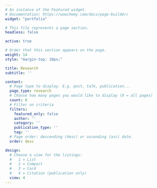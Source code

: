 ```yaml
---
# An instance of the Featured widget.
# Documentation: https://wowchemy.com/docs/page-builder/
widget: "portfolio"

# This file represents a page section.
headless: false

active: true

# Order that this section appears on the page.
weight: 14
style: "margin-top: 10px;"

title: Research
subtitle: ''

content:
  # Page type to display. E.g. post, talk, publication...
  page_type: research
  # Choose how many pages you would like to display (0 = all pages)
  count: 0
  # Filter on criteria
  filters:
    featured_only: false
    author: ''
    category: ''
    publication_type: ''
    tag: ''
  # Page order: descending (desc) or ascending (asc) date.
  order: desc

design:
  # Choose a view for the listings:
  #   1 = List
  #   2 = Compact
  #   3 = Card
  #   4 = Citation (publication only)
  view: 4
---
```


